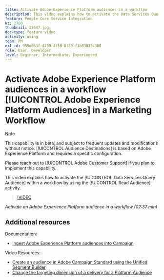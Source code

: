 ```yaml
---
title: Activate Adobe Experience Platform audiences in a workflow
description: This video explains how to activate the Data Services Query Audience within a workflow by using the ‘Read audience’ activity.
feature: People Core Service Integration
kt: 2760
thumbnail: 27647.jpg
doc-type: feature video
activity: using
team: PM
exl-id: 955d063f-4709-4f56-8f39-f1b838354300
role: User, Developer
level: Beginner, Intermediate, Experienced
---
```

# Activate Adobe Experience Platform audiences in a workflow [!UICONTROL Adobe Experience Platform Audiences] in a Marketing Workflow 

>[!NOTE]
>
>This capability is in beta, and subject to frequent updates and modifications without notice. [!UICONTROL Audience Destinations] is based on Adobe Experience Platform and requires a specific configuration.
>
>Please reach out to [!UICONTROL Adobe Customer Support] if you plan to implement this capability.

This video explains how to activate the [!UICONTROL Data Services Query Audience] within a workflow by using the [!UICONTROL Read Audience] activity.

>[!VIDEO](https://video.tv.adobe.com/v/27647?quality=12)

*Activate an Adobe Experience Platform audience in a workflow (02:37 min)*

## Additional resources

Documentation:

* [Ingest Adobe Experience Platform audiences into Campaign](https://experienceleague.adobe.com/docs/campaign-standard/using/integrating-with-adobe-cloud/adobe-experience-platform/aep-sources-destinations/ingest-aep-data.html)

Video Resources:

* [Create an audience in Adobe Campaign Standard using the Unified Segment Builder](/help/profiles-and-audiences/audience-destinations/creating-audiences-using-segment-builder.md)
* [Change the targeting dimension of a delivery for a Platform Audience](/help/profiles-and-audiences/audience-destinations/changing-targeting-dimension.md)
